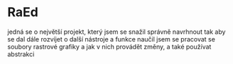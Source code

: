 # RaEd

jedná se o největší projekt, který jsem se snažil správně navrhnout tak aby se dal dále rozvíjet o další nástroje a funkce
naučil jsem se pracovat se soubory rastrové grafiky a jak v nich provádět změny, a také používat abstrakci
